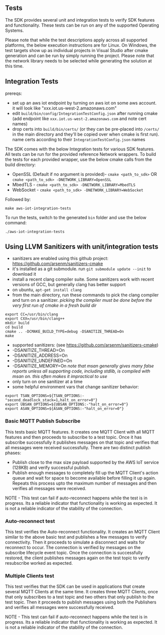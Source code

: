 ## Tests

The SDK provides several unit and integration tests to verify SDK features and functionality. These tests can be run on any of the supported Operating Systems.

Please note that while the test descriptions apply across all supported platforms, the below execution instructions are for Linux. On Windows, the test targets show up as individual projects in Visual Studio after cmake generation and can be run by simply running the project. Please note that the network library needs to be selected while generating the solution at this time.

## Integration Tests

prereqs:
* set up an aws iot endpoint by turning on aws iot on some aws account.  it will look like "xxx.iot.us-west-2.amazonaws.com"
* edit `build/bin/config/IntegrationTestConfig.json` after running cmake (add endpoint like `xxx.iot.us-west-2.amazonaws.com` and note cert names)
* drop certs into `build/bin/certs/` (or they can be pre-placed into `/certs/` in the main directory and they'll be copied over when cmake is first run).  name certs according to their `IntegrationTestConfig.json` names

The SDK comes with the below Integration tests for various SDK features. All tests can be run for the provided reference Network wrappers. To build the tests for each provided wrapper, use the below cmake calls from the build directory:
 * OpenSSL (Default if no argument is provided)- `cmake <path_to_sdk>` OR `cmake <path_to_sdk> -DNETWORK_LIBRARY=OpenSSL`
 * MbedTLS - `cmake <path_to_sdk> -DNETWORK_LIBRARY=MbedTLS`
 * WebSocket - `cmake <path_to_sdk> -DNETWORK_LIBRARY=WebSocket`
 
Followed by:

`make aws-iot-integration-tests`
 
To run the tests, switch to the generated `bin` folder and use the below command:

`./aws-iot-integration-tests`

## Using LLVM Sanitizers with unit/integration tests
* sanitizers are enabled using this github project: https://github.com/arsenm/sanitizers-cmake
* it's installed as a git submodule.  run `git submodule update --init` to download it
* install a recent clang compiler suite.  Some sanitizers work with recent versions of GCC, but generally clang has better support
* on ubuntu, `apt-get install clang`
* from the main directory, run these commands to pick the clang compiler and turn on a sanitizer. _picking the compiler must be done before the very first run of cmake in a fresh build dir_

```
export CC=/usr/bin/clang
export CXX=/usr/bin/clang++
mkdir build
cd build
cmake .. -DCMAKE_BUILD_TYPE=debug -DSANITIZE_THREAD=On
make
```
* supported sanitizers: (see https://github.com/arsenm/sanitizers-cmake)
 * -DSANITIZE_THREAD=On
 * -DSANITIZE_ADDRESS=On
 * -DSANITIZE_UNDEFINED=On
 * -DSANITIZE_MEMORY=On _note that msan generally gives many false reports unless all supporting code, including stdlib, is compiled with msan on.  this often makes it impractical to use_
* only turn on one sanitizer at a time
* some helpful environment vars that change sanitizer behavior:
```
export TSAN_OPTIONS=${TSAN_OPTIONS:-"second_deadlock_stack=1,halt_on_error=0"}
export UBSAN_OPTIONS=${UBSAN_OPTIONS:-"halt_on_error=0"}
export ASAN_OPTIONS=${ASAN_OPTIONS:-"halt_on_error=0"}
```

### Basic MQTT Publish Subscribe

This tests basic MQTT features. It creates one MQTT Client with all MQTT features and then proceeds to subscribe to a test topic. Once it has subscribe successfully it publishes messages on that topic and verifies that all messages were received successfully.
There are two distinct publish phases:
 * Publish close to the max size payload supported by the AWS IoT service (128KB) and verify successful publish.
 * Publish enough messages to completely fill up the MQTT Client's action queue and wait for space to become available before filling it up again. Repeats this process upto the maximum number of messages and then verifies all messages were received.
 
NOTE - This test can fail if auto-reconnect happens while the test is in progress. Its a reliable indicator that functionality is working as expected. It is not a reliable indicator of the stability of the connection.


### Auto-reconnect test

This test verifies the Auto-reconnect functionality. It creates an MQTT Client similar to the above basic test and publishes a few messages to verify connectivity. Then it proceeds to simulate a disconnect and waits for reconnect to occur. The connection is verified by messages on the subscribe lifecycle event topic. Once the connection is successfully restored, the client publishes messages again on the test topic to verify resubscribe worked as expected.


### Multiple Clients test

This test verifies that the SDK can be used in applications that create several MQTT Clients at the same time. It creates three MQTT Clients, once that only subscribes to a test topic and two others that only publish to the test topic. Then it proceeds to publish messages using both the Publishers and verifies all messages were successfully received.
 
NOTE - This test can fail if auto-reconnect happens while the test is in progress. Its a reliable indicator that functionality is working as expected. It is not a reliable indicator of the stability of the connection.


